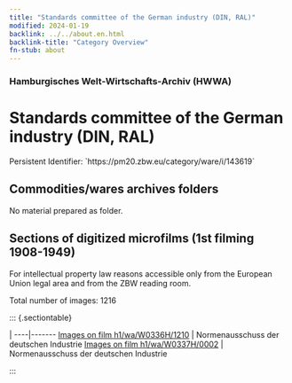 ```yaml
---
title: "Standards committee of the German industry (DIN, RAL)"
modified: 2024-01-19
backlink: ../../about.en.html
backlink-title: "Category Overview"
fn-stub: about
---
```


### Hamburgisches Welt-Wirtschafts-Archiv (HWWA)

# Standards committee of the German industry (DIN, RAL)

<div class="hint">Persistent Identifier: `https://pm20.zbw.eu/category/ware/i/143619`</div>







## Commodities/wares archives folders





No material prepared as folder.



<a id="filmsections" />

## Sections of digitized microfilms (1st filming 1908-1949)

<p>For intellectual property law reasons accessible only from the European Union legal area and from the ZBW reading room.</p>



<p>Total number of images: 1216</p>




::: {.sectiontable}

 | 
----|-------
<a class="btn" href="https://pm20.zbw.eu/film/h1/wa/W0336H/1210" rel="nofollow">Images on film h1/wa/W0336H/1210</a> | Normenausschuss der deutschen Industrie
<a class="btn" href="https://pm20.zbw.eu/film/h1/wa/W0337H/0002" rel="nofollow">Images on film h1/wa/W0337H/0002</a> | Normenausschuss der deutschen Industrie


:::
















